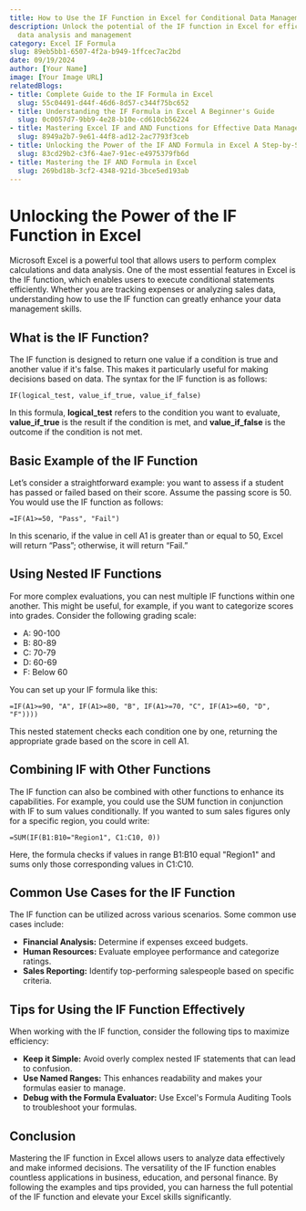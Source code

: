 ```yaml
---
title: How to Use the IF Function in Excel for Conditional Data Management
description: Unlock the potential of the IF function in Excel for efficient conditional
  data analysis and management
category: Excel IF Formula
slug: 89eb5bb1-6507-4f2a-b949-1ffcec7ac2bd
date: 09/19/2024
author: [Your Name]
image: [Your Image URL]
relatedBlogs:
- title: Complete Guide to the IF Formula in Excel
  slug: 55c04491-d44f-46d6-8d57-c344f75bc652
- title: Understanding the IF Formula in Excel A Beginner's Guide
  slug: 0c0057d7-9bb9-4e28-b10e-cd610cb56224
- title: Mastering Excel IF and AND Functions for Effective Data Management
  slug: 8949a2b7-9e61-44f8-ad12-2ac7793f3ceb
- title: Unlocking the Power of the IF AND Formula in Excel A Step-by-Step Guide
  slug: 83cd29b2-c3f6-4ae7-91ec-e4975379fb6d
- title: Mastering the IF AND Formula in Excel
  slug: 269bd18b-3cf2-4348-921d-3bce5ed193ab
---
```


# Unlocking the Power of the IF Function in Excel

Microsoft Excel is a powerful tool that allows users to perform complex calculations and data analysis. One of the most essential features in Excel is the IF function, which enables users to execute conditional statements efficiently. Whether you are tracking expenses or analyzing sales data, understanding how to use the IF function can greatly enhance your data management skills.

## What is the IF Function?

The IF function is designed to return one value if a condition is true and another value if it's false. This makes it particularly useful for making decisions based on data. The syntax for the IF function is as follows:

```excel
IF(logical_test, value_if_true, value_if_false)
```

In this formula, **logical_test** refers to the condition you want to evaluate, **value_if_true** is the result if the condition is met, and **value_if_false** is the outcome if the condition is not met.

## Basic Example of the IF Function

Let’s consider a straightforward example: you want to assess if a student has passed or failed based on their score. Assume the passing score is 50. You would use the IF function as follows:

```excel
=IF(A1>=50, "Pass", "Fail")
```

In this scenario, if the value in cell A1 is greater than or equal to 50, Excel will return “Pass”; otherwise, it will return “Fail.”

## Using Nested IF Functions

For more complex evaluations, you can nest multiple IF functions within one another. This might be useful, for example, if you want to categorize scores into grades. Consider the following grading scale:

- A: 90-100
- B: 80-89
- C: 70-79
- D: 60-69
- F: Below 60

You can set up your IF formula like this:

```excel
=IF(A1>=90, "A", IF(A1>=80, "B", IF(A1>=70, "C", IF(A1>=60, "D", "F"))))
```

This nested statement checks each condition one by one, returning the appropriate grade based on the score in cell A1.

## Combining IF with Other Functions

The IF function can also be combined with other functions to enhance its capabilities. For example, you could use the SUM function in conjunction with IF to sum values conditionally. If you wanted to sum sales figures only for a specific region, you could write:

```excel
=SUM(IF(B1:B10="Region1", C1:C10, 0))
```

Here, the formula checks if values in range B1:B10 equal "Region1" and sums only those corresponding values in C1:C10.

## Common Use Cases for the IF Function

The IF function can be utilized across various scenarios. Some common use cases include:

- **Financial Analysis:** Determine if expenses exceed budgets.
- **Human Resources:** Evaluate employee performance and categorize ratings.
- **Sales Reporting:** Identify top-performing salespeople based on specific criteria.

## Tips for Using the IF Function Effectively

When working with the IF function, consider the following tips to maximize efficiency:

- **Keep it Simple:** Avoid overly complex nested IF statements that can lead to confusion.
- **Use Named Ranges:** This enhances readability and makes your formulas easier to manage.
- **Debug with the Formula Evaluator:** Use Excel's Formula Auditing Tools to troubleshoot your formulas.

## Conclusion

Mastering the IF function in Excel allows users to analyze data effectively and make informed decisions. The versatility of the IF function enables countless applications in business, education, and personal finance. By following the examples and tips provided, you can harness the full potential of the IF function and elevate your Excel skills significantly.